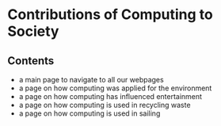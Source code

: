 # Contributions of Computing to Society

## Contents

 * a main page to navigate to all our webpages
 * a page on how computing was applied for the environment
 * a page on how computing has influenced entertainment
 * a page on how computing is used in recycling waste
 * a page on how computing is used in sailing
